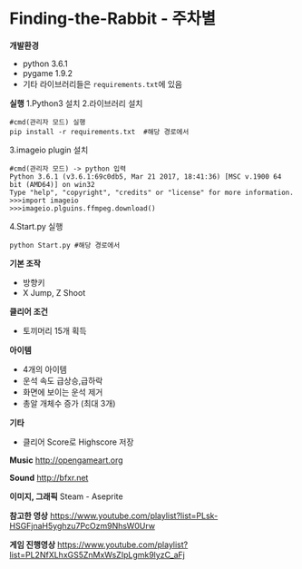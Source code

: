 # Finding-the-Rabbit - 주차별

**개발환경**
- python 3.6.1
- pygame 1.9.2
- 기타 라이브러리들은 `requirements.txt`에 있음

**실행**
1.Python3 설치
2.라이브러리 설치
```
#cmd(관리자 모드) 실행
pip install -r requirements.txt  #해당 경로에서
```

3.imageio plugin 설치

```
#cmd(관리자 모드) -> python 입력
Python 3.6.1 (v3.6.1:69c0db5, Mar 21 2017, 18:41:36) [MSC v.1900 64 bit (AMD64)] on win32
Type "help", "copyright", "credits" or "license" for more information.
>>>import imageio
>>>imageio.plguins.ffmpeg.download()
```

4.Start.py 실행

```
python Start.py #해당 경로에서
```

**기본 조작**
- 방향키
- X Jump, Z Shoot

**클리어 조건**
- 토끼머리 15개 획득

**아이템**
- 4개의 아이템
- 운석 속도 급상승,급하락
- 화면에 보이는 운석 제거
- 총알 개체수 증가 (최대 3개)

**기타**
- 클리어 Score로 Highscore 저장

**Music**
http://opengameart.org

**Sound**
http://bfxr.net

**이미지, 그래픽**
Steam - Aseprite

**참고한 영상**
https://www.youtube.com/playlist?list=PLsk-HSGFjnaH5yghzu7PcOzm9NhsW0Urw

**게임 진행영상**
https://www.youtube.com/playlist?list=PL2NfXLhxGS5ZnMxWsZIpLgmk9lyzC_aFj
